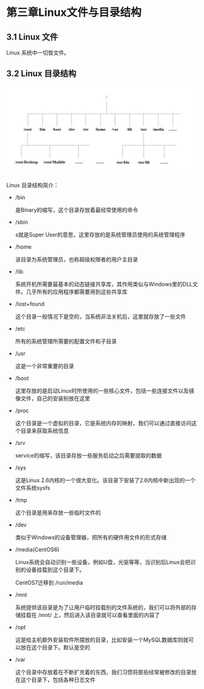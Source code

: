# 第三章Linux文件与目录结构

## 3.1 Linux 文件

Linux 系统中一切皆文件。

## 3.2 Linux 目录结构

![img.png](img.png)

Linux 目录结构简介：

* /bin

  是Binary的缩写，这个目录存放着最经常使用的命令

* /sbin

  s就是Super User的意思，这里存放的是系统管理员使用的系统管理程序

* /home

  该目录为系统管理员，也称超级权限者的用户主目录

* /lib

  系统开机所需要最基本的动态链接共享库，其作用类似与Windows里的DLL文件。几乎所有的应用程序都需要用到这些共享库

* /lost+found

  这个目录一般情况下是空的，当系统非法关机后，这里就存放了一些文件

* /etc

  所有的系统管理所需要的配置文件和子目录

* /usr

  这是一个非常重要的目录

* /boot

  这里存放的是启动Linux时所使用的一些核心文件，包括一些连接文件以及镜像文件，自己的安装别放在这里

* /proc

  这个目录是一个虚拟的目录，它是系统内存的映射，我们可以通过直接访问这个目录来获取系统信息

* /srv

  service的缩写，该目录存放一些服务启动之后需要提取的数据

* /sys

  这是Linux 2.6内核的一个很大变化。该目录下安装了2.6内核中新出现的一个文件系统sysfs

* /tmp

  这个目录是用来存放一些临时文件的

* /dev

  类似于Windows的设备管理器，把所有的硬件用文件的形式存储

* /media(CentOS6)

  Linux系统会自动识别一些设备，例如U盘，光驱等等，当识别后Linux会把识别的设备挂载到这个目录下。

  CentOS7迁移到 /run/media

* /mnt

  系统提供该目录是为了让用户临时挂载别的文件系统的，我们可以将外部的存储挂载在 /mnt/ 上，然后进入该目录就可以查看里面的内容了

* /opt

  这是给主机额外安装软件所摆放的目录，比如安装一个MySQL数据库则就可以放在这个目录下。默认是空的

* /var

  这个目录中存放着在不断扩充着的东西，我们习惯将那些经常被修改的目录放在这个目录下，包括各种日志文件